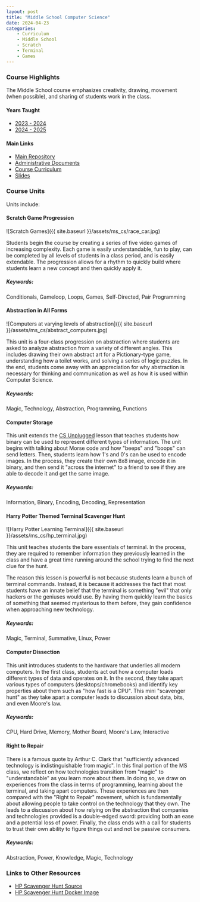 ```yaml
---
layout: post
title: "Middle School Computer Science"
date: 2024-04-23
categories:
    - Curriculum
    - Middle School
    - Scratch
    - Terminal
    - Games
---
```


### Course Highlights

The Middle School course emphasizes creativity, drawing, movement (when
possible), and sharing of students work in the class.

#### Years Taught

- [2023 - 2024](https://github.com/holycrap872/ucls-ms-intro-to-cs/tree/2023-2024)
- [2024 - 2025](https://github.com/holycrap872/ucls-ms-intro-to-cs)

#### Main Links

- [Main Repository](https://github.com/holycrap872/ucls-ms-intro-to-cs)
- [Administrative Documents](https://github.com/holycrap872/ucls-ms-intro-to-cs/tree/mainline/Administration)
- [Course Curriculum](https://github.com/holycrap872/ucls-ms-intro-to-cs/tree/mainline/CourseMaterials)
- [Slides](https://docs.google.com/presentation/d/1_haSfJvCY0OA6x6Ym1PqG1iJuH38eZB0TawBFXFAJXg)

### Course Units

Units include:

#### Scratch Game Progression

![Scratch Games]({{ site.baseurl }}/assets/ms_cs/race_car.jpg)

Students begin the course by creating a series of five video games of increasing
complexity. Each game is easily understandable, fun to play, can be completed
by all levels of students in a class period, and is easily extendable. The
progression allows for a rhythm to quickly build where students learn a
new concept and then quickly apply it.

##### Keywords:

Conditionals, Gameloop, Loops, Games, Self-Directed, Pair Programming

#### Abstraction in All Forms

![Computers at varying levels of abstraction]({{ site.baseurl }}/assets/ms_cs/abstract_computers.jpg)

This unit is a four-class progression on abstraction where students are asked to
analyze abstraction from a variety of different angles. This includes drawing
their own abstract art for a Pictionary-type game, understanding how a toilet
works, and solving a series of logic puzzles. In the end, students come away
with an appreciation for why abstraction is necessary for thinking and
communication as well as how it is used within Computer Science.

##### Keywords:

Magic, Technology, Abstraction, Programming, Functions

#### Computer Storage

This unit extends the [CS Unplugged](https://youtu.be/VpDDPWVn5-Q?si=l9Kg5dQSOvpgjQUm&t=1708)
lesson that teaches students how binary can be used to represent different
types of information. The unit begins with talking about Morse code and how
"beeps" and "boops" can send letters. Then, students learn how 1's and 0's
can be used to encode images. In the process, they create their own 8x8 image,
encode it in binary, and then send it "across the internet" to a friend to see
if they are able to decode it and get the same image.

##### Keywords:

Information, Binary, Encoding, Decoding, Representation

#### Harry Potter Themed Terminal Scavenger Hunt

![Harry Potter Learning Terminal]({{ site.baseurl }}/assets/ms_cs/hp_terminal.jpg)

This unit teaches students the bare essentials of terminal. In the process, they
are required to remember information they previously learned in the class and
have a great time running around the school trying to find the next clue for
the hunt.

The reason this lesson is powerful is not because students learn a bunch of
terminal commands. Instead, it is because it addresses the fact that most
students have an innate belief that the terminal is something "evil" that only
hackers or the geniuses would use. By having them quickly learn the basics of
something that seemed mysterious to them before, they gain confidence when
approaching new technology.

##### Keywords:

Magic, Terminal, Summative, Linux, Power

#### Computer Dissection

This unit introduces students to the hardware that underlies all modern
computers. In the first class, students act out how a computer loads different
types of data and operates on it. In the second, they take apart various types
of computers (desktops/chromebooks) and identify key properties about them
such as "how fast is a CPU". This mini "scavenger hunt" as they take apart a
computer leads to discussion about data, bits, and even Moore's law.

##### Keywords:

CPU, Hard Drive, Memory, Mother Board, Moore's Law, Interactive

#### Right to Repair

There is a famous quote by Arthur C. Clark that "sufficiently advanced technology
is indistinguishable from magic". In this final portion of the MS class, we
reflect on how technologies transition from "magic" to "understandable" as
you learn more about them. In doing so, we draw on experiences from the class in
terms of programming, learning about the terminal, and taking apart computers.
These experiences are then compared with the "Right to Repair" movement, which
is fundamentally about allowing people to take control on the technology that
they own. The leads to a discussion about how relying on the abstraction that
companies and technologies provided is a double-edged sword: providing both an
ease and a potential loss of power. Finally, the class ends with a call for
students to trust their own ability to figure things out and not be passive
consumers.

##### Keywords:

Abstraction, Power, Knowledge, Magic, Technology

### Links to Other Resources

- [HP Scavenger Hunt Source](https://github.com/holycrap872/ucls-hp-learn-shell)
- [HP Scavenger Hunt Docker Image](https://hub.docker.com/repository/docker/erizzi/hp_terminal_tutorial/general)
